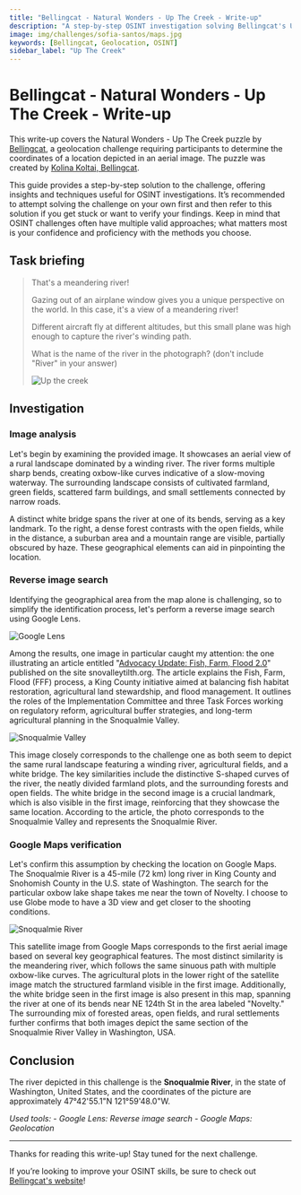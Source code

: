 ```yaml
---
title: "Bellingcat - Natural Wonders - Up The Creek - Write-up"
description: "A step-by-step OSINT investigation solving Bellingcat's Up The Creek challenge, using image analysis, reverse search, and Google Maps to geolocate an oxbow-lake river."
image: img/challenges/sofia-santos/maps.jpg
keywords: [Bellingcat, Geolocation, OSINT]
sidebar_label: "Up The Creek"
---
```


# Bellingcat - Natural Wonders - Up The Creek - Write-up

This write-up covers the Natural Wonders - Up The Creek puzzle by [Bellingcat](https://challenge.bellingcat.com/), a geolocation challenge requiring participants to determine the coordinates of a location depicted in an aerial image. The puzzle was created by [Kolina Koltai, Bellingcat](https://www.bellingcat.com/author/kolinakoltai/).

This guide provides a step-by-step solution to the challenge, offering insights and techniques useful for OSINT investigations. It’s recommended to attempt solving the challenge on your own first and then refer to this solution if you get stuck or want to verify your findings. Keep in mind that OSINT challenges often have multiple valid approaches; what matters most is your confidence and proficiency with the methods you choose.

## Task briefing

> That's a meandering river!
>
> Gazing out of an airplane window gives you a unique perspective on the world. In this case, it's a view of a meandering river!
>
> Different aircraft fly at different altitudes, but this small plane was high enough to capture the river's winding path.
>
> What is the name of the river in the photograph? (don't include "River" in your answer)
>
> ![Up the creek](/img/challenges/bellingcat/natural-wonders/up-the-creek-1.png "Up the creek")

## Investigation

### Image analysis

Let's begin by examining the provided image. It showcases an aerial view of a rural landscape dominated by a winding river. The river forms multiple sharp bends, creating oxbow-like curves indicative of a slow-moving waterway. The surrounding landscape consists of cultivated farmland, green fields, scattered farm buildings, and small settlements connected by narrow roads.

A distinct white bridge spans the river at one of its bends, serving as a key landmark. To the right, a dense forest contrasts with the open fields, while in the distance, a suburban area and a mountain range are visible, partially obscured by haze. These geographical elements can aid in pinpointing the location.

### Reverse image search

Identifying the geographical area from the map alone is challenging, so to simplify the identification process, let's perform a reverse image search using Google Lens.

![Google Lens](/img/challenges/bellingcat/natural-wonders/up-the-creek-2.png "Google Lens")

Among the results, one image in particular caught my attention: the one illustrating an article entitled "[Advocacy Update: Fish, Farm, Flood 2.0](https://www.snovalleytilth.org/advocacy-update-fish-farm-flood-2-0/)" published on the site snovalleytilth.org. The article explains the Fish, Farm, Flood (FFF) process, a King County initiative aimed at balancing fish habitat restoration, agricultural land stewardship, and flood management. It outlines the roles of the Implementation Committee and three Task Forces working on regulatory reform, agricultural buffer strategies, and long-term agricultural planning in the Snoqualmie Valley.

![Snoqualmie Valley](/img/challenges/bellingcat/natural-wonders/up-the-creek-3.png "Snoqualmie Valley")

This image closely corresponds to the challenge one as both seem to depict the same rural landscape featuring a winding river, agricultural fields, and a white bridge. The key similarities include the distinctive S-shaped curves of the river, the neatly divided farmland plots, and the surrounding forests and open fields. The white bridge in the second image is a crucial landmark, which is also visible in the first image, reinforcing that they showcase the same location. According to the article, the photo corresponds to the Snoqualmie Valley and represents the Snoqualmie River.

### Google Maps verification

Let's confirm this assumption by checking the location on Google Maps. The Snoqualmie River is a 45-mile (72 km) long river in King County and Snohomish County in the U.S. state of Washington. The search for the particular oxbow lake shape takes me near the town of Novelty. I choose to use Globe mode to have a 3D view and get closer to the shooting conditions.

![Snoqualmie River](/img/challenges/bellingcat/natural-wonders/up-the-creek-4.png "Snoqualmie River")

This satellite image from Google Maps corresponds to the first aerial image based on several key geographical features. The most distinct similarity is the meandering river, which follows the same sinuous path with multiple oxbow-like curves. The agricultural plots in the lower right of the satellite image match the structured farmland visible in the first image. Additionally, the white bridge seen in the first image is also present in this map, spanning the river at one of its bends near NE 124th St in the area labeled "Novelty." The surrounding mix of forested areas, open fields, and rural settlements further confirms that both images depict the same section of the Snoqualmie River Valley in Washington, USA.

## Conclusion

The river depicted in this challenge is the **Snoqualmie River**, in the state of Washington, United States, and the coordinates of the picture are approximately 47°42'55.1"N 121°59'48.0"W.

<em>
Used tools:
- Google Lens: Reverse image search
- Google Maps: Geolocation
</em>

---

Thanks for reading this write-up! Stay tuned for the next challenge.

If you’re looking to improve your OSINT skills, be sure to check out [Bellingcat's website](https://www.bellingcat.com/)!
